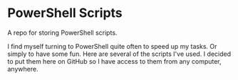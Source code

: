 # PowerShell Scripts

A repo for storing PowerShell scripts.


I find myself turning to PowerShell quite often to speed up my tasks.
Or simply to have some fun. Here are several of the scripts I've used.
I decided to put them here on GitHub so I have access to them from any
computer, anywhere. 
